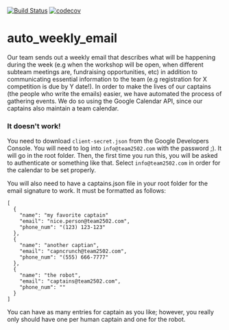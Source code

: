 [![Build Status](https://travis-ci.org/Team-2502/auto_weekly_email.svg?branch=master)](https://travis-ci.org/Team-2502/auto_weekly_email) [![codecov](https://codecov.io/gh/Team-2502/auto_weekly_email/branch/master/graph/badge.svg)](https://codecov.io/gh/Team-2502/auto_weekly_email)
# auto_weekly_email

Our team sends out a weekly email that describes what will be happening during the week (e.g when the workshop will be open,
when different subteam meetings are, fundraising opportunities, etc) in addition to communicating essential information to the
team (e.g registration for X competition is due by Y date!). In order to make the lives of our captains (the people who write
the emails) easier, we have automated the process of gathering events. We do so using the Google Calendar API, since our captains
also maintain a team calendar.


### It doesn't work!

You need to download `client-secret.json` from the Google Developers Console. You will need to log into `info@team2502.com` with
the password ;). It will go in the root folder. Then, the first time you run this, you will be asked to authenticate or something like that.
Select `info@team2502.com` in order for the calendar to be set properly.

You will also need to have a captains.json file in your root folder for the email signature to work. It must be formatted as follows:

```
[
  {
    "name": "my favorite captain"
    "email": "nice.person@team2502.com",
    "phone_num": "(123) 123-123"
  },
  {
    "name": "another captian",
    "email": "capncrunch@team2502.com",
    "phone_num": "(555) 666-7777"
  },
  {
    "name": "the robot",
    "email": "captains@team2502.com",
    "phone_num": ""
  }
]

```

You can have as many entries for captain as you like; however, you really only should have one per human captain and one for the robot.
